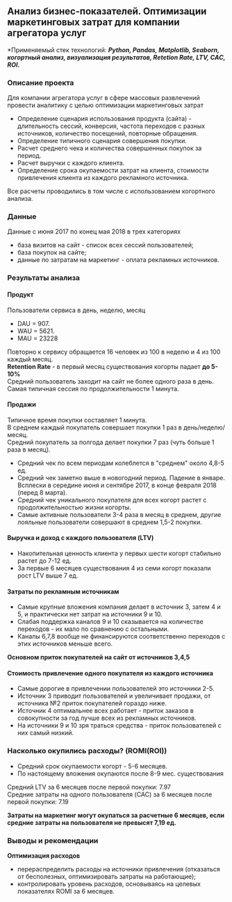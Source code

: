 ## Анализ бизнес-показателей. Оптимизации маркетинговых затрат для компании агрегатора услуг
*Применяемый стек технологий: ***Python, Pandas, Matplotlib, Seaborn, когортный анализ, визуализация результатов, Retetion Rate, LTV, CAC, ROI.***

### Описание проекта
Для компании агрегатора услуг в сфере массовых развлечений
провести аналитику с целью оптимизации маркетинговых затрат

- Определение сценария использования продукта (сайта) - длительность сессий, конверсия, частота переходов с разных источников, количество посещений, повторные обращения.
- Определение типичного сценария совершения покупки.
- Расчет среднего чека и количества совершенных покупок за период.
- Расчет выручки с каждого клиента.
- Определение срока окупаемости затрат на клиента, стоимости привлечения клиента из каждого рекламного источника. 
 
Все расчеты проводились в том числе с использованием когортного анализа.

### Данные
Данные с июня 2017 по конец мая 2018 в трех категориях

- база визитов на сайт - список всех сессий пользователей;
- база покупок на сайте;
- данные по затратам на маркетинг - оплата рекламных источников.


### Результаты анализа
#### Продукт

Пользователи сервиса в день, неделю, месяц

- DAU = 907.
- WAU = 5621.
- MAU = 23228

Повторно к сервису обращается 16 человек из 100 в неделю и 4 из 100 каждый месяц.    
**Retention Rate** - в первый месяц существования когорты падает **до 5-10%**   
Средний пользователь заходит на сайт не более одного раза в день.    
Самая типичная сессия по продолжительности 1 минута.  

#### Продажи
Типичное время покупки составляет 1 минута.       
В среднем каждый покупатель совершает покупки 1 раз в день/неделю/месяц.   
Средний покупатель за полгода делает покупки 7 раз (чуть больше 1 раза в месяц). 


- Средний чек по всем периодам колеблется в "среднем" около 4,8-5 ед. 
- Средний чек заметно выше в новогодний период. Падение в январе. Всплески в середине июня и сентябре 2017, в конце февраля 2018 (перед 8 марта).
- Средний чек уникального покупателя для всех когорт растет с продолжительностью жизни когорты.
- Самые активные пользователи 3-4 раза в месяц в среднем, другие лояльные пользователи совершают в среднем 1,5-2 покупки.

#### Выручка и доход с каждого пользователя (LTV)
- Накопительная ценность клиента у первых шести когорт стабильно растет до 7-12 ед.
- За первые 6 месяцев существования 4 из семи когорт показали рост LTV выше 7 ед.

#### Затраты по рекламным источникам
- Самые крупные вложения компания делает в источник 3, затем 4 и 5, и практически нет затрат на источники 9 и 10.  
- Слабая поддержка каналов 9 и 10 сказывается на количестве переходов - их мало по сравнению с остальными.    
- Каналы 6,7,8 вообще не финансируются соответственно переходов с этих источников меньше всего.

**Основном приток покупателей на сайт от источников 3,4,5**

#### Стоимость привлечение одного покупателя из каждого источника
- Самые дорогие в привлечении пользователей это источники 2-5.   
- Источник 3 приводит пользователей и увеличивает продажи, от источника №2 приток покупателей гораздо ниже.  
- Источник 4 оптимальнее всех работает - приток заказов в совокупности за год лучше всех из рекламных источников.  
- На источники 9 и 10 зря траться средства - приток пользователей с них самый низкий.


### Насколько окупились расходы? (ROMI(ROI))
- Средний срок окупаемости когорт - 5-6 месяцев. 
- По настоящему вложения окупаются после 8-9 мес. существования
    
Средний LTV за 6 месяцев после первой покупки: 7.97    
Средние затраты на одного пользователя (CAC) 
за 6 месяцев после первой покупки:             7.19  

**Затраты на маркетинг могут окупаться за расчетные 6 месяцев, если средние затраты на пользователя не превысят 7,19 ед.**  

### Выводы и рекомендации
**Оптимизация расходов**   

- перераспределить расходы на источники привлечения (отказаться от бесполезных, оптимизировать затраты на работающие); 
- контролировать уровень расходов, основываясь на целевых показателях ROMI за 6 месяцев.